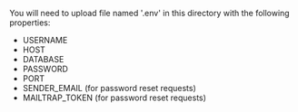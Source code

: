 You will need to upload file named '.env' in this directory with the following properties:
- USERNAME
- HOST
- DATABASE
- PASSWORD
- PORT
- SENDER_EMAIL (for password reset requests)
- MAILTRAP_TOKEN (for password reset requests)